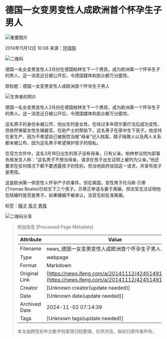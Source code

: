 # 德国一女变男变性人成欧洲首个怀孕生子男人

![重要图片](https://dolphin.deliver.ifeng.com/c?z=ifeng&la=0&si=2&ci=23&cg=22&c=29&or=232&l=728&bg=728&b=726&u=https://y0.ifengimg.com/34c4a1d78882290c/2012/0528/1x1.gif)

2014年11月12日 10:08 来源：[环球网](http://look.huanqiu.com/article/2014-11/5199481.html)

![二维码](http://h2.ifengimg.com/0f56ee67a4c375c2/2013/1106/indeccode.png)

德国一名女变男变性人3月份在德国柏林生下一个男孩，成为欧洲第一个怀孕生子的男人。这一消息近日被公开后，令德国媒体和民众都万分震惊。

原标题：德国一女变男变性人成欧洲首个怀孕生子男人

![生育者的照片](http://y0.ifengimg.com/cmpp/2014/11/12/10/69c1d2d1-0c08-4e7d-81f5-6ce8e812bdbd.jpg)　　

德国一名女变男变性人3月份在德国柏林生下一个男孩，成为欧洲第一个怀孕生子的男人。这一消息近日被公开后，令德国媒体和民众都万分震惊。

这名男子的身份未被公开，他出生时是女性。在经过多年荷尔蒙疗法后成功变性，但依然保留女性生殖器官。在助产士的帮助下，这名男子在家中生下孩子。他坚持在家生产，因为不希望自己被医院当做“母亲”记入档案。精子捐赠人以及两人关系都未被公布，因为这名男子希望保护孩子的隐私。

在官方文件中，这名3月18日出生的孩子没有母亲，只有父亲。柏林参议院内部事务局发言人称：“这名男子不想当母亲，请求在孩子出生证明上被列为父亲。”他还要求在任何情况下都不要透露孩子的性别，但当地政府驳回这一请求，并宣布孩子是男孩。

这是欧洲第一例变性人怀孕产子的事件。但在美国，变性男子托马斯·贝蒂(Thomas Beatie)已经生下三个孩子。贝蒂正申请与妻子离婚，但法官无法证明他在结婚时是否是男子。如果婚姻不被承认，法官无权批准离婚。

标签：[精子](http://search.ifeng.com/sofeng/search.action?c=1&q=%E7%B2%BE%E5%AD%90) [孩子](http://search.ifeng.com/sofeng/search.action?c=1&q=%E5%AD%A9%E5%AD%90) [男孩](http://search.ifeng.com/sofeng/search.action?c=1&q=%E7%94%B7%E5%AD%A9)

![二维码分享](http://h2.ifengimg.com/0f56ee67a4c375c2/2013/1106/indeccode.png)

> 附加信息 [Processed Page Metadata]
>
> | Attribute       | Value                                  |
> |-----------------|----------------------------------------|
> | Filename        | news_德国一女变男变性人成欧洲首个怀孕生子男人.md                             |
> | Type            | webpage                                 |
> | Format          | Markdown                               |
> | Original Link   | [https://news.ifeng.com/a/20141112/42451491_0.shtml](https://news.ifeng.com/a/20141112/42451491_0.shtml)                       |
> | Creator         | [Unknown creator(update needed)]                              |
> | Date            | [Unknown date(update needed)]                                 |
> | Archived Date   | 2024-11-02 07:14:39                             |
> | Tags            | [Unknown tags(update needed)]                                 |
>
> 本文由跨性别中文数字档案馆归档整理，仅供浏览。版权归原作者所有。
>